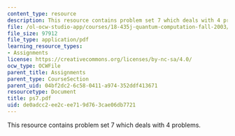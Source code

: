 ```yaml
---
content_type: resource
description: This resource contains problem set 7 which deals with 4 problems.
file: /ol-ocw-studio-app/courses/18-435j-quantum-computation-fall-2003/de0adcc2ee2cee719d763cae06db7721_ps7.pdf
file_size: 97912
file_type: application/pdf
learning_resource_types:
- Assignments
license: https://creativecommons.org/licenses/by-nc-sa/4.0/
ocw_type: OCWFile
parent_title: Assignments
parent_type: CourseSection
parent_uid: 04bf2dc2-6c58-0411-a974-352ddf413671
resourcetype: Document
title: ps7.pdf
uid: de0adcc2-ee2c-ee71-9d76-3cae06db7721
---
```

This resource contains problem set 7 which deals with 4 problems.
